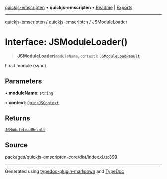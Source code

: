 [quickjs-emscripten](../../packages.md) • **quickjs-emscripten** • [Readme](../README.md) \| [Exports](../exports.md)

***

[quickjs-emscripten](../../packages.md) / [quickjs-emscripten](../exports.md) / JSModuleLoader

# Interface: JSModuleLoader()

> **JSModuleLoader**(`moduleName`, `context`): [`JSModuleLoadResult`](../exports.md#jsmoduleloadresult)

Load module (sync)

## Parameters

• **moduleName**: `string`

• **context**: [`QuickJSContext`](../classes/QuickJSContext.md)

## Returns

[`JSModuleLoadResult`](../exports.md#jsmoduleloadresult)

## Source

packages/quickjs-emscripten-core/dist/index.d.ts:399

***

Generated using [typedoc-plugin-markdown](https://www.npmjs.com/package/typedoc-plugin-markdown) and [TypeDoc](https://typedoc.org/)
